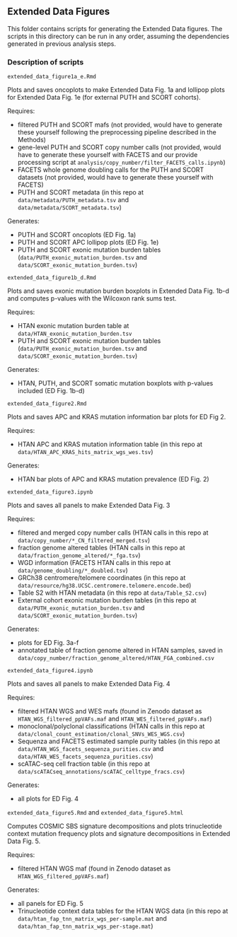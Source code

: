 ## Extended Data Figures

This folder contains scripts for generating the Extended Data figures. The scripts in this directory can be run in any order, assuming the dependencies generated in previous analysis steps.


### Description of scripts

`extended_data_figure1a_e.Rmd`

Plots and saves oncoplots to make Extended Data Fig. 1a and lollipop plots for Extended Data Fig. 1e (for external PUTH and SCORT cohorts).

Requires:
* filtered PUTH and SCORT mafs (not provided, would have to generate these yourself following the preprocessing pipeline described in the Methods)
* gene-level PUTH and SCORT copy number calls (not provided, would have to generate these yourself with FACETS and our provide processing script at `analysis/copy_number/filter_FACETS_calls.ipynb`)
* FACETS whole genome doubling calls for the PUTH and SCORT datasets (not provided, would have to generate these yourself with FACETS)
* PUTH and SCORT metadata (in this repo at `data/metadata/PUTH_metadata.tsv` and `data/metadata/SCORT_metadata.tsv`)

Generates:
* PUTH and SCORT oncoplots (ED Fig. 1a)
* PUTH and SCORT APC lollipop plots (ED Fig. 1e)
* PUTH and SCORT exonic mutation burden tables (`data/PUTH_exonic_mutation_burden.tsv` and `data/SCORT_exonic_mutation_burden.tsv`)

`extended_data_figure1b_d.Rmd`

Plots and saves exonic mutation burden boxplots in Extended Data Fig. 1b-d and computes p-values with the Wilcoxon rank sums test.

Requires:
* HTAN exonic mutation burden table at `data/HTAN_exonic_mutation_burden.tsv`
* PUTH and SCORT exonic mutation burden tables (`data/PUTH_exonic_mutation_burden.tsv` and `data/SCORT_exonic_mutation_burden.tsv`)

Generates:
* HTAN, PUTH, and SCORT somatic mutation boxplots with p-values included (ED Fig. 1b-d)

`extended_data_figure2.Rmd` 

Plots and saves APC and KRAS mutation information bar plots for ED Fig 2.

Requires:
* HTAN APC and KRAS mutation information table (in this repo at `data/HTAN_APC_KRAS_hits_matrix_wgs_wes.tsv`)

Generates:
* HTAN bar plots of APC and KRAS mutation prevalence (ED Fig. 2)

`extended_data_figure3.ipynb`

Plots and saves all panels to make Extended Data Fig. 3

Requires:
* filtered and merged copy number calls (HTAN calls in this repo at `data/copy_number/*_CN_filtered_merged.tsv`)
* fraction genome altered tables (HTAN calls in this repo at `data/fraction_genome_altered/*_fga.tsv`)
* WGD information (FACETS HTAN calls in this repo at `data/genome_doubling/*_doubled.tsv`)
* GRCh38 centromere/telomere coordinates (in this repo at `data/resource/hg38.UCSC.centromere.telomere.encode.bed`)
* Table S2 with HTAN metadata (in this repo at `data/Table_S2.csv`)
* External cohort exonic mutation burden tables (in this repo at `data/PUTH_exonic_mutation_burden.tsv` and `data/SCORT_exonic_mutation_burden.tsv`)

Generates:
* plots for ED Fig. 3a-f
* annotated table of fraction genome altered in HTAN samples, saved in `data/copy_number/fraction_genome_altered/HTAN_FGA_combined.csv`

`extended_data_figure4.ipynb`

Plots and saves all panels to make Extended Data Fig. 4

Requires:
* filtered HTAN WGS and WES mafs (found in Zenodo dataset as `HTAN_WGS_filtered_ppVAFs.maf` and `HTAN_WES_filtered_ppVAFs.maf`)
* monoclonal/polyclonal classifications (HTAN calls in this repo at `data/clonal_count_estimation/clonal_SNVs_WES_WGS.csv`)
* Sequenza and FACETS estimated sample purity tables (in this repo at `data/HTAN_WGS_facets_sequenza_purities.csv` and `data/HTAN_WES_facets_sequenza_purities.csv`)
* scATAC-seq cell fraction table (in this repo at `data/scATACseq_annotations/scATAC_celltype_fracs.csv`)

Generates:
* all plots for ED Fig. 4

`extended_data_figure5.Rmd` and `extended_data_figure5.html`

Computes COSMIC SBS signature decompositions and plots trinucleotide context mutation frequency plots and signature decompositions in Extended Data Fig. 5.

Requires:
* filtered HTAN WGS maf (found in Zenodo dataset as `HTAN_WGS_filtered_ppVAFs.maf`)

Generates:
* all panels for ED Fig. 5
* Trinucleotide context data tables for the HTAN WGS data (in this repo at `data/htan_fap_tnn_matrix_wgs_per-sample.mat` and `data/htan_fap_tnn_matrix_wgs_per-stage.mat`)
